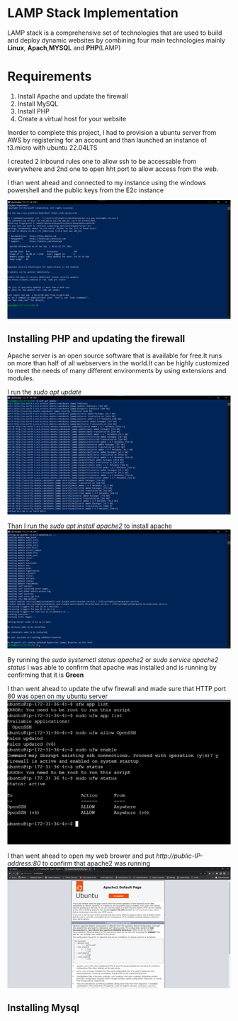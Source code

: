 # LAMP Stack Implementation

LAMP stack is a comprehensive set of technologies that are used to build and deploy dynamic websites by combining  four main technologies mainly **Linux**, **Apach**,**MYSQL** and **PHP**(LAMP) 


# Requirements #

1. Install Apache and update the firewall
2. Install MySQL
3. Install PHP
4. Create a virtual host for your website



Inorder to complete this project, I had to provision a ubuntu server from AWS by registering for an account and than launched an instance of t3.micro with ubuntu 22.04LTS

I created 2 inbound rules one to allow ssh to be accessable from everywhere and 2nd one to open hht port to allow access from the web.

I than went ahead and connected to my instance using the windows powershell and the public keys from the E2c instance

![Alt text](<images/Connecting to my instance.png>)

## Installing PHP and updating the firewall ##

Apache server is an open source software that is available for free.It runs on more than half of all webservers in the world.It can be highly customized to meet the needs of many different environments by using extensions and modules.

 I run the *sudo apt update*
  ![Alt text](<images/apt update.png>)


  Than I run the *sudo apt install apache2* to install apache
  ![](<images/apache2 install.png>)


By running the *sudo systemctl status apache2* or *sudo service apache2 status* I was able to confirm that apache was installed and is running by confirming that it is **Green**

I than went ahead to update the ufw firewall and made sure that HTTP port 80 was open on my ubuntu server
![Alt text](<images/updated ufw firewall.png>)

I than went ahead to open my web brower and put *http://public-IP-address:80*  to confirm that apache2 was running
![Alt text](images/confiramtion.png)


## Installing Mysql ##





